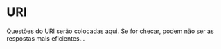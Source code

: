 # URI
Questões do URI serão colocadas aqui. Se for checar, podem não ser as respostas mais eficientes... 
